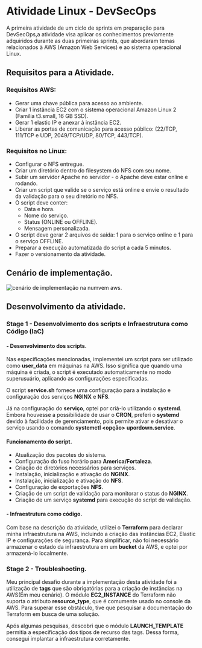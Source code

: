 # Atividade Linux - DevSecOps
A primeira atividade de um ciclo de sprints em preparação para DevSecOps,a atividade visa aplicar os conhecimentos previamente adquiridos durante as duas primeiras sprints, que abordaram temas relacionados à AWS (Amazon Web Services) e ao sistema operacional Linux.

## Requisitos para a Atividade.

### Requisitos AWS:
- Gerar uma chave pública para acesso ao ambiente.
- Criar 1 instância EC2 com o sistema operacional Amazon Linux 2 (Família t3.small, 16 GB SSD).
- Gerar 1 elastic IP e anexar à instância EC2.
- Liberar as portas de comunicação para acesso público: (22/TCP, 111/TCP e UDP, 2049/TCP/UDP, 80/TCP, 443/TCP).

### Requisitos no Linux:
- Configurar o NFS entregue.
- Criar um diretório dentro do filesystem do NFS com seu nome.
- Subir um servidor Apache no servidor - o Apache deve estar online e rodando.
- Criar um script que valide se o serviço está online e envie o resultado da validação para o seu diretório no NFS.
- O script deve conter:
  - Data e hora.
  - Nome do serviço.
  - Status (ONLINE ou OFFLINE).
  - Mensagem personalizada.
- O script deve gerar 2 arquivos de saída: 1 para o serviço online e 1 para o serviço OFFLINE.
- Preparar a execução automatizada do script a cada 5 minutos.
- Fazer o versionamento da atividade.

## Cenário de implementação.
<img src="assets/Cenário.svg" alt="cenário de implementação na numvem aws.">

## Desenvolvimento da atividade.
### Stage 1 - Desenvolvimento dos scripts e Infraestrutura como Código (IaC)
#### - Desenvolvimento dos scripts.
Nas especificações mencionadas, implementei um script para ser utilizado como **user_data** em máquinas na AWS. Isso significa que quando uma máquina é criada, o script é executado automaticamente no modo superusuário, aplicando as configurações especificadas.

O script **service.sh** fornece uma configuração para a instalação e configuração dos serviços **NGINX** e **NFS**. 

Já na configuração do **serviço**, optei por criá-lo utilizando o **systemd**. Embora houvesse a possibilidade de usar o **CRON**, preferi o **systemd** devido à facilidade de gerenciamento, pois permite ativar e desativar o serviço usando o comando **systemctl <opção> upordown.service**.

#### Funcionamento do script.
- Atualização dos pacotes do sistema.
- Configuração do fuso horário para **America/Fortaleza**.
- Criação de diretórios necessários para serviços.
- Instalação, inicialização e ativação do **NGINX**.
- Instalação, inicialização e ativação do **NFS**.
- Configuração de exportações **NFS**.
- Criação de um script de validação para monitorar o status do **NGINX**.
- Criação de um serviço **systemd** para execução do script de validação.


#### - Infraestrutura como código.
Com base na descrição da atividade, utilizei o **Terraform** para declarar minha infraestrutura na AWS, incluindo a criação das instâncias EC2, Elastic IP e configurações de segurança. Para simplificar, não foi necessário armazenar o estado da infraestrutura em um **bucket** da AWS, e optei por armazená-lo localmente.
### Stage 2 - Troubleshooting. 
Meu principal desafio durante a implementação desta atividade foi a utilização de **tags** que são obrigatórias para a criação de instâncias na AWS(Em meu cenário). O módulo **EC2_INSTANCE** do Terraform não suporta o atributo **resource_type**, que é comumente usado no console da AWS. Para superar esse obstáculo, tive que pesquisar a documentação do Terraform em busca de uma solução.

Após algumas pesquisas, descobri que o módulo **LAUNCH_TEMPLATE** permitia a especificação dos tipos de recurso das tags. Dessa forma, consegui implantar a infraestrutura corretamente.